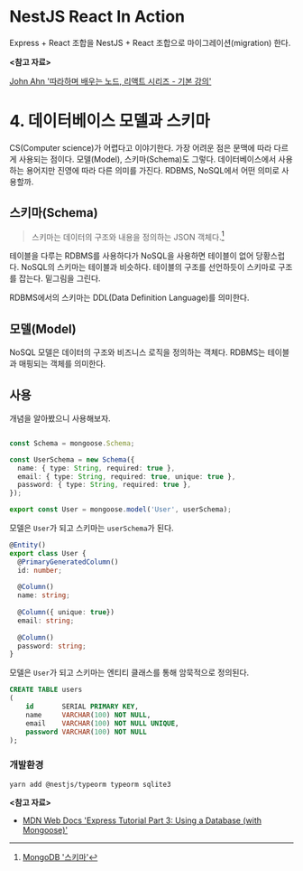 # NestJS React In Action

Express + React 조합을 NestJS + React 조합으로 마이그레이션(migration) 한다.

**<참고 자료>**

[John Ahn '따라하며 배우는 노드, 리액트 시리즈 - 기본 강의'](https://inf.run/HGxe)

# 4. 데이터베이스 모델과 스키마

CS(Computer science)가 어렵다고 이야기한다. 가장 어려운 점은 문맥에 따라 다르게 사용되는 점이다. 모델(Model), 스키마(Schema)도 그렇다.
데이터베이스에서 사용하는 용어지만 진영에 따라 다른 의미를 가진다. RDBMS, NoSQL에서 어떤 의미로 사용할까.

## 스키마(Schema)

> 스키마는 데이터의 구조와 내용을 정의하는 JSON 객체다.[^1]

테이블을 다루는 RDBMS를 사용하다가 NoSQL을 사용하면 테이블이 없어 당황스럽다. NoSQL의 스키마는 테이블과 비슷하다. 테이블의 구조를 선언하듯이
스키마로 구조를 잡는다. 밑그림을 그린다.

RDBMS에서의 스키마는 DDL(Data Definition Language)를 의미한다.

## 모델(Model)

NoSQL 모델은 데이터의 구조와 비즈니스 로직을 정의하는 객체다. RDBMS는 테이블과 매핑되는 객체를 의미한다.

## 사용

개념을 알아봤으니 사용해보자.

```typescript

const Schema = mongoose.Schema;

const UserSchema = new Schema({
  name: { type: String, required: true },
  email: { type: String, required: true, unique: true },
  password: { type: String, required: true },
});

export const User = mongoose.model('User', userSchema);
```

모델은 `User`가 되고 스키마는 `userSchema`가 된다.

```typescript
@Entity() 
export class User {
  @PrimaryGeneratedColumn()
  id: number;
  
  @Column()
  name: string;
  
  @Column({ unique: true})
  email: string;
  
  @Column()
  password: string;
}
```

모델은 `User`가 되고 스키마는 엔티티 클래스를 통해 암묵적으로 정의된다.

```sql
CREATE TABLE users
(
    id       SERIAL PRIMARY KEY,
    name     VARCHAR(100) NOT NULL,
    email    VARCHAR(100) NOT NULL UNIQUE,
    password VARCHAR(100) NOT NULL
);
```

### 개발환경

```shell
yarn add @nestjs/typeorm typeorm sqlite3
```

**<참고 자료>**

* [MDN Web Docs 'Express Tutorial Part 3: Using a Database (with Mongoose)'](https://developer.mozilla.org/en-US/docs/Learn/Server-side/Express_Nodejs/mongoose)

[^1]: [MongoDB '스키마'](https://www.mongodb.com/ko-kr/docs/atlas/app-services/schemas/)
